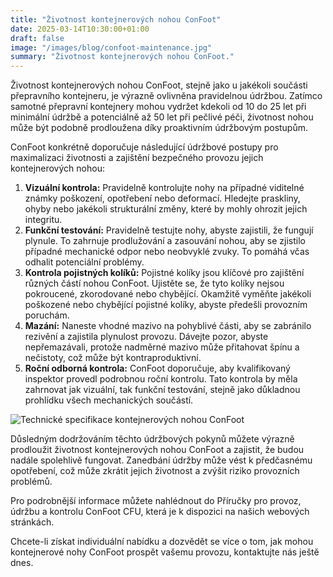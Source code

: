 ```yaml
---
title: "Životnost kontejnerových nohou ConFoot"
date: 2025-03-14T10:30:00+01:00
draft: false
image: "/images/blog/confoot-maintenance.jpg"
summary: "Životnost kontejnerových nohou ConFoot."
---
```


Životnost kontejnerových nohou ConFoot, stejně jako u jakékoli součásti přepravního kontejneru, je výrazně ovlivněna pravidelnou údržbou. Zatímco samotné přepravní kontejnery mohou vydržet kdekoli od 10 do 25 let při minimální údržbě a potenciálně až 50 let při pečlivé péči, životnost nohou může být podobně prodloužena díky proaktivním údržbovým postupům.

ConFoot konkrétně doporučuje následující údržbové postupy pro maximalizaci životnosti a zajištění bezpečného provozu jejich kontejnerových nohou:

1.  **Vizuální kontrola:** Pravidelně kontrolujte nohy na případné viditelné známky poškození, opotřebení nebo deformací. Hledejte praskliny, ohyby nebo jakékoli strukturální změny, které by mohly ohrozit jejich integritu.
2.  **Funkční testování:** Pravidelně testujte nohy, abyste zajistili, že fungují plynule. To zahrnuje prodlužování a zasouvání nohou, aby se zjistilo případné mechanické odpor nebo neobvyklé zvuky. To pomáhá včas odhalit potenciální problémy.
3.  **Kontrola pojistných kolíků:** Pojistné kolíky jsou klíčové pro zajištění různých částí nohou ConFoot. Ujistěte se, že tyto kolíky nejsou pokroucené, zkorodované nebo chybějící. Okamžitě vyměňte jakékoli poškozené nebo chybějící pojistné kolíky, abyste předešli provozním poruchám.
4.  **Mazání:** Naneste vhodné mazivo na pohyblivé části, aby se zabránilo rezivění a zajistila plynulost provozu. Dávejte pozor, abyste nepřemazávali, protože nadměrné mazivo může přitahovat špínu a nečistoty, což může být kontraproduktivní.
5.  **Roční odborná kontrola:** ConFoot doporučuje, aby kvalifikovaný inspektor provedl podrobnou roční kontrolu. Tato kontrola by měla zahrnovat jak vizuální, tak funkční testování, stejně jako důkladnou prohlídku všech mechanických součástí.

![Technické specifikace kontejnerových nohou ConFoot](/images/blog/technicka-specifikace-nohy-confott-CF.png)

Důsledným dodržováním těchto údržbových pokynů můžete výrazně prodloužit životnost kontejnerových nohou ConFoot a zajistit, že budou nadále spolehlivě fungovat. Zanedbání údržby může vést k předčasnému opotřebení, což může zkrátit jejich životnost a zvýšit riziko provozních problémů.

Pro podrobnější informace můžete nahlédnout do Příručky pro provoz, údržbu a kontrolu ConFoot CFU, která je k dispozici na našich webových stránkách.

Chcete-li získat individuální nabídku a dozvědět se více o tom, jak mohou kontejnerové nohy ConFoot prospět vašemu provozu, kontaktujte nás ještě dnes.